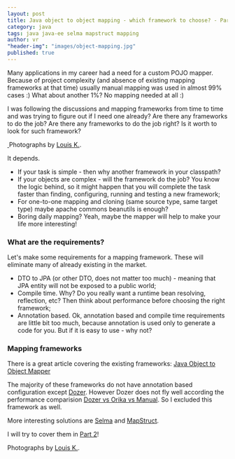 ```yaml
---
layout: post
title: Java object to object mapping - which framework to choose? - Part 1
category: java
tags: java java-ee selma mapstruct mapping
author: vr
"header-img": "images/object-mapping.jpg"
published: true
---
```


<p>
Many applications in my career had a need for a custom POJO mapper. Because of project complexity (and absence of existing mapping frameworks at that time) usually manual mapping was used in almost 99% cases :) What about another 1%? No mapping needed at all :)
</p>

<p>
I was following the discussions and mapping frameworks from time to time and was trying to figure out if I need one already? Are there any frameworks to do the job? Are there any frameworks to do the job right? Is it worth to look for such framework?
</p>

<a href="#">
    <img class="img-responsive" src="{{ site.baseurl }}/img/object-mapping.jpg" alt="">
</a>
<span class="caption text-muted">Photographs by <a href="https://www.flickr.com/photos/bonaparty/">Louis K.</a>.</span>



<p>
It depends. 
</p>

<ul>
<li>If your task is simple - then why another framework in your classpath?</li>
<li>If your objects are complex - will the framework do the job? You know the logic behind, so it might happen that you will complete the task faster than finding, configuring, running and testing a new framework;</li>
<li>For one-to-one mapping and cloning (same source type, same target type) maybe apache commons beanutils is enough?</li>
<li>Boring daily mapping? Yeah, maybe the mapper will help to make your life more interesting!</li>
</ul>

<h3>What are the requirements?</h3>

<p>
Let's make some requirements for a mapping framework. These will eliminate many of already existing  in the market.
</p>

<ul>
<li>DTO to JPA (or other DTO, does not matter too much) - meaning that JPA entity will not be exposed to a public world;</li>
<li>Compile time. Why? Do you really want a runtime bean resolving, reflection, etc? Then think about performance before choosing the right framework;</li>
<li>Annotation based. Ok, annotation based and compile time requirements are little bit too much, because annotation is used only to generate a code for you. But if it is easy to use - why not?</li>
</ul>


<h3>Mapping frameworks</h3>

<p>
There is a great article covering the existing frameworks: 
<a href="http://www.javacodegeeks.com/2013/10/java-object-to-object-mapper.html" rel="nofollow">Java Object to Object Mapper</a>
</p>

<p>
The majority of these frameworks do not have annotation based configuration except 
<a href="http://dozer.sourceforge.net/" rel="nofollow">Dozer</a>. However Dozer does not fly well according the performance comparision <a href="http://blog.sokolenko.me/2013/05/dozer-vs-orika-vs-manual.html" rel="nofollow">Dozer vs Orika vs Manual</a>. So I excluded this framework as well.
</p>

<p>
More interesting solutions are <a href="http://www.selma-java.org/" rel="nofollow">Selma</a> and <a href="http://mapstruct.org/" rel="nofollow">MapStruct</a>.
</p>

<p>
I will try to cover them in <a href="{{ site.baseurl }}/blog/Java-object-to-object-mapping-which-framework-to-choose-Part-2/">Part 2</a>! 
</p>

<p>
<span class="caption text-muted">Photographs by <a href="https://www.flickr.com/photos/bonaparty/">Louis K.</a>.</span>
</p>
